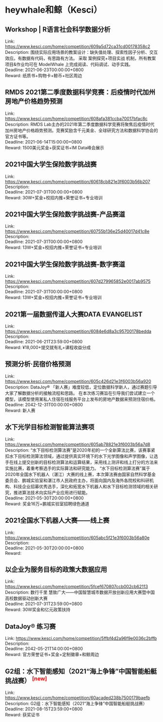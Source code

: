 # heywhale和鲸（Kesci）



## Workshop | R语言社会科学数据分析

Link: https://www.kesci.com/home/competition/609a5d72ca31cd00178358c2  
Description: 围绕实际应用场景的教案设计：缺失值处理、探索性因子分析、交互效应。有数据有代码，有思路有方法。
采取 案例探究+项目实战 机制，所有教案项目&作业均可在 ModelWhale 上完成阅读、代码调试、动手实践。  
Deadline: 2021-06-23T00:00:00+0800  
Reward: 纸质书+购物卡+鲸币+社区周边  


## RMDS 2021第二季度数据科学竞赛：后疫情时代加州房地产价格趋势预测

Link: https://www.kesci.com/home/competition/608afa381ccba70017bfac8c  
Description: RMDS Lab主办的2021年第二季度数据科学竞赛将聚焦后疫情时代加州房地产价格趋势预测。竞赛奖励含千元美金、全球研究方法和数据科学协会的官方证书等。  
Deadline: 2021-06-14T15:00:00+0800  
Reward: 1500美元奖金+获奖证书+IM Data峰会展示  


## 2021中国大学生保险数字挑战赛

Link: https://www.kesci.com/home/competition/60618cb821e3f6003b56b207  
Description:   
Deadline: 2021-07-31T00:00:00+0800  
Reward: 30W+奖金+校招内推+荣誉证书+专业培训  


## 2021中国大学生保险数字挑战赛-产品赛道

Link: https://www.kesci.com/home/competition/60755b136e25d40017d41c8e  
Description:   
Deadline: 2021-07-31T00:00:00+0800  
Reward: 13W+奖金+校招内推+荣誉证书+专业培训  


## 2021中国大学生保险数字挑战赛-数字赛道

Link: https://www.kesci.com/home/competition/607d279965852e0017ab9575  
Description:   
Deadline: 2021-07-31T00:00:00+0800  
Reward: 13W+奖金+校招内推+荣誉证书+专业培训  


## 2021第一届数据传道人大赛DATA EVANGELIST

Link: https://www.kesci.com/home/competition/6084e6d8a3c95700178bedda  
Description:   
Deadline: 2021-06-21T23:59:00+0800  
Reward: ¥18,000+提交就有礼+课程收益分成  


## 预测分析·民宿价格预测

Link: https://www.kesci.com/home/competition/605c426d21e3f6003b56a920  
Description: DataJoy® 「新人赛」难度较低，定位数据科学新人，通过赛题引导大家了解数据分析的接触流程和思路。
在本次练习赛旨在引导我们尝试建立一个模型，该模型使用某私人住宿在线服务平台上发布的房地产数据来预测住宿价格。  
Deadline: 2042-12-31T00:00:00+0800  
Reward: 新人赛  


## 水下光学目标检测智能算法赛项

Link: https://www.kesci.com/home/competition/605ab78821e3f6003b56a7d8  
Description:  “水下目标检测算法赛”是2020年初的一个全新算法比赛，该赛事紧扣水下目标检测算法领域，通过提供真实环境下的水下光学图像和声学图像，让选手在线上提交创新的目标检测算法和运算结果，采用线上测评和线上打分的方法来实施比赛，着重考察选手的实际算法和研究能力。
“水下目标检测算法赛”属于2020年全国水下机器人（湛江）大赛的线上赛，本次算法赛由国家自然科学基金委员会、鹏城实验室和湛江市人民政府主办，将面向国内及海外各院校和科研机构、科技企业招募优秀选手，深化和拓宽水下机器人和水下目标检测领域的相关研究，推进算法技术向实际产业应用进行赋能。  
Deadline: 2021-05-30T20:00:00+0800  
Reward: 奖金16万+鹏城实验室招聘绿色通道  


## 2021全国水下机器人大赛——线上赛

Link: https://www.kesci.com/home/competition/605abc5f21e3f6003b56a80e  
Description:   
Deadline: 2021-05-30T20:00:00+0800  
Reward:   


## 以企业为服务目标的政策大数据应用

Link: https://www.kesci.com/home/competition/5fcef670807ccb002cb62113  
Description: 数行千里 慧致广大——中国智慧城市数据开放创新应用大赛暨中国高校数据驱动创新大赛  
Deadline: 2021-07-31T23:59:00+0800  
Reward: 30W奖金和亿元政策扶持  


## DataJoy® 练习赛

Link: https://www.kesci.com/home/competition/5ffbf4d2a96f9e0036c2bffb  
Description:   
Deadline: 2042-05-21T14:00:00+0800  
Reward: 官方荣誉证书+奖金+定制徽章+和鲸周边  


## G2组：水下智能感知（2021“海上争锋”中国智能船艇挑战赛） <sup style="color:red">[new]<sup>  

Link: https://www.kesci.com/home/competition/60acaded238b7500179baefb  
Description: G2组：水下智能感知（2021“海上争锋”中国智能船艇挑战赛）  
Deadline: 2021-08-15T23:59:00+0800  
Reward: 获奖证书  

